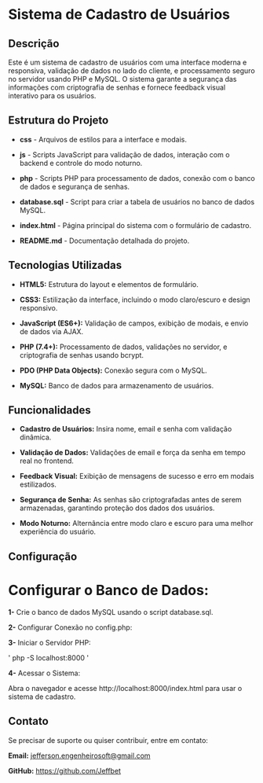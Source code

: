 # Sistema de Cadastro de Usuários

## Descrição

Este é um sistema de cadastro de usuários com uma interface moderna e responsiva, validação de dados no lado do cliente, e processamento seguro no servidor usando PHP e MySQL. O sistema garante a segurança das informações com criptografia de senhas e fornece feedback visual interativo para os usuários.

## Estrutura do Projeto

- **css** - Arquivos de estilos para a interface e modais.

- **js** - Scripts JavaScript para validação de dados, interação com o backend e controle do modo noturno.

- **php** - Scripts PHP para processamento de dados, conexão com o banco de dados e segurança de senhas.

- **database.sql** - Script para criar a tabela de usuários no banco de dados MySQL.

- **index.html** - Página principal do sistema com o formulário de cadastro.

- **README.md** - Documentação detalhada do projeto.

## Tecnologias Utilizadas

- **HTML5:** Estrutura do layout e elementos de formulário.

- **CSS3:** Estilização da interface, incluindo o modo claro/escuro e design responsivo.

- **JavaScript (ES6+):** Validação de campos, exibição de modais, e envio de dados via AJAX.

- **PHP (7.4+):** Processamento de dados, validações no servidor, e criptografia de senhas usando bcrypt.

- **PDO (PHP Data Objects):** Conexão segura com o MySQL.

- **MySQL:** Banco de dados para armazenamento de usuários.

## Funcionalidades

- **Cadastro de Usuários:** Insira nome, email e senha com validação dinâmica.

- **Validação de Dados:** Validações de email e força da senha em tempo real no frontend.

- **Feedback Visual:** Exibição de mensagens de sucesso e erro em modais estilizados.

- **Segurança de Senha:** As senhas são criptografadas antes de serem armazenadas, garantindo proteção dos dados dos usuários.

- **Modo Noturno:** Alternância entre modo claro e escuro para uma melhor experiência do usuário.

## Configuração

# Configurar o Banco de Dados:

**1-** Crie o banco de dados MySQL usando o script database.sql.

**2-** Configurar Conexão no config.php:

**3-** Iniciar o Servidor PHP:

' php -S localhost:8000 '

**4-** Acessar o Sistema:

Abra o navegador e acesse http://localhost:8000/index.html para usar o sistema de cadastro.

## Contato

Se precisar de suporte ou quiser contribuir, entre em contato:

**Email:** jefferson.engenheirosoft@gmail.com

**GitHub:** https://github.com/Jeffbet
